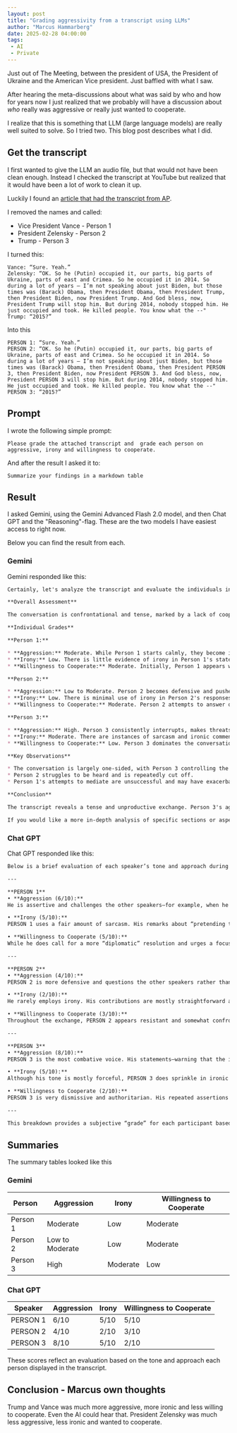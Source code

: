 ```yaml
---
layout: post
title: "Grading aggressivity from a transcript using LLMs"
author: "Marcus Hammarberg"
date: 2025-02-28 04:00:00
tags:
 - AI
 - Private
---
```


Just out of The Meeting, between the president of USA, the President of Ukraine and the American Vice president. Just baffled with what I saw.

After hearing the meta-discussions about what was said by who and how for years now I just realized that we probably will have a discussion about *who* really was aggressive or really just wanted to cooperate.

I realize that this is something that LLM (large language models) are really well suited to solve. So I tried two. This blog post describes what I did.

<!-- excerpt-end -->

## Get the transcript

I first wanted to give the LLM an audio file, but that would not have been clean enough. Instead I checked the transcript at YouTube but realized that it would have been a lot of work to clean it up.

Luckily I found an [article that had the transcript from AP](https://apnews.com/article/trump-zelenskyy-vance-transcript-oval-office-80685f5727628c64065da81525f8f0cf).

I removed the names and called:

- Vice President Vance - Person 1
- President Zelensky - Person 2
- Trump - Person 3

I turned this:

```text
Vance: “Sure. Yeah.”
Zelensky: “OK. So he (Putin) occupied it, our parts, big parts of Ukraine, parts of east and Crimea. So he occupied it in 2014. So during a lot of years — I’m not speaking about just Biden, but those times was (Barack) Obama, then President Obama, then President Trump, then President Biden, now President Trump. And God bless, now, President Trump will stop him. But during 2014, nobody stopped him. He just occupied and took. He killed people. You know what the --"
Trump: “2015?”
```

Into this

```text
PERSON 1: “Sure. Yeah.”
PERSON 2: “OK. So he (Putin) occupied it, our parts, big parts of Ukraine, parts of east and Crimea. So he occupied it in 2014. So during a lot of years — I’m not speaking about just Biden, but those times was (Barack) Obama, then President Obama, then President PERSON 3, then President Biden, now President PERSON 3. And God bless, now, President PERSON 3 will stop him. But during 2014, nobody stopped him. He just occupied and took. He killed people. You know what the --"
PERSON 3: “2015?”
```

## Prompt

I wrote the following simple prompt:

```text
Please grade the attached transcript and  grade each person on aggressive, irony and willingness to cooperate.
```

And after the result I asked it to:

```text
Summarize your findings in a markdown table
```

## Result

I asked Gemini, using the Gemini Advanced Flash 2.0 model, and then Chat GPT and the "Reasoning"-flag. These are the two models I have easiest access to right now.

Below you can find the result from each.

### Gemini

Gemini responded like this:

```markdown
Certainly, let's analyze the transcript and evaluate the individuals involved.

**Overall Assessment**

The conversation is confrontational and tense, marked by a lack of cooperation and understanding. Person 3 displays highly aggressive behavior, while Person 2 exhibits a degree of defensiveness. Person 1 attempts to mediate but ends up escalating the conflict.

**Individual Grades**

**Person 1:**

* **Aggression:** Moderate. While Person 1 starts calmly, they become increasingly assertive and critical of Person 2, particularly towards the end. [cite: 12, 15, 16, 28, 29, 30, 39]
* **Irony:** Low. There is little evidence of irony in Person 1's statements.
* **Willingness to Cooperate:** Moderate. Initially, Person 1 appears willing to engage in a constructive dialogue, but their frustration grows, leading to less cooperative behavior. [cite: 2, 4, 12, 39]

**Person 2:**

* **Aggression:** Low to Moderate. Person 2 becomes defensive and pushes back against accusations, but their overall tone remains relatively calm. [cite: 11, 13, 17, 19, 25, 34, 42]
* **Irony:** Low. There is minimal use of irony in Person 2's responses.
* **Willingness to Cooperate:** Moderate. Person 2 attempts to answer questions and explain their perspective, but the defensiveness hinders cooperation. [cite: 11, 17, 19, 34, 42]

**Person 3:**

* **Aggression:** High. Person 3 consistently interrupts, makes threats, and uses belittling language towards Person 2. [cite: 18, 20, 21, 24, 26, 27, 31, 32, 33, 35, 41, 45, 47, 49, 51]
* **Irony:** Moderate. There are instances of sarcasm and ironic comments from Person 3. [cite: 24, 47, 51]
* **Willingness to Cooperate:** Low. Person 3 dominates the conversation, dismisses Person 2's views, and shows little interest in finding common ground. [cite: 18, 20, 21, 24, 26, 27, 31, 32, 33, 35, 41, 45, 47, 49, 51]

**Key Observations**

* The conversation is largely one-sided, with Person 3 controlling the narrative.
* Person 2 struggles to be heard and is repeatedly cut off.
* Person 1's attempts to mediate are unsuccessful and may have exacerbated the situation.

**Conclusion**

The transcript reveals a tense and unproductive exchange. Person 3's aggressive behavior and unwillingness to cooperate create a hostile environment. Person 2 tries to defend their position but is ultimately silenced. Person 1's efforts to mediate are ineffective.

If you would like a more in-depth analysis of specific sections or aspects of the conversation, feel free to ask!
```

### Chat GPT

Chat GPT responded like this:

```markdown
Below is a brief evaluation of each speaker’s tone and approach during the exchange. (See citeturn0file0 for the transcript details.)

---

**PERSON 1**
• **Aggression (6/10):**
He is assertive and challenges the other speakers—for example, when he criticizes the “chest-thumping” approach and later calls out disrespect in the Oval Office. His language is forceful but remains within the bounds of a debate rather than outright hostility.

• **Irony (5/10):**
PERSON 1 uses a fair amount of sarcasm. His remarks about “pretending that the president’s words mattered more than his actions” and his repeated “just say thank you” come off as both pointed and ironic.

• **Willingness to Cooperate (5/10):**
While he does call for a more “diplomatic” resolution and urges a focus on resolving disagreements rather than media battles, his tone is combative enough that it sometimes limits the sense of genuine collaboration.

---

**PERSON 2**
• **Aggression (4/10):**
PERSON 2 is more defensive and questions the other speakers rather than launching broad attacks. Although he challenges points (e.g., questioning if PERSON 1 has ever seen Ukraine firsthand), his overall tone is less overtly aggressive.

• **Irony (2/10):**
He rarely employs irony. His contributions are mostly straightforward and earnest, without much in the way of sarcastic or ironic commentary.

• **Willingness to Cooperate (3/10):**
Throughout the exchange, PERSON 2 appears resistant and somewhat confrontational—often steering the conversation into a defensive posture. His insistence on making his own points and his reluctance to fully engage with others’ suggestions suggest a relatively low readiness to collaborate.

---

**PERSON 3**
• **Aggression (8/10):**
PERSON 3 is the most combative voice. His statements—warning that the interlocutor is “gambling with World War III” and asserting that “without us, you don’t have any cards”—are highly aggressive and confrontational.

• **Irony (5/10):**
Although his tone is mostly forceful, PERSON 3 does sprinkle in ironic commentary (for instance, the repeated contrasts about who “has the cards”) that carry a mocking, almost cynical edge.

• **Willingness to Cooperate (2/10):**
PERSON 3 is very dismissive and authoritarian. His repeated assertions that others “don’t have the cards” and his refusal to entertain counterarguments reflect a very low willingness to engage in genuine cooperation.

---

This breakdown provides a subjective “grade” for each participant based on their aggressive tone, use of irony, and cooperative stance as evidenced in the transcript.
```

## Summaries

The summary tables looked like this

### Gemini

| Person | Aggression | Irony | Willingness to Cooperate |
|---|---|---|---|
| Person 1 | Moderate | Low | Moderate |
| Person 2 | Low to Moderate | Low | Moderate |
| Person 3 | High | Moderate | Low |

### Chat GPT

| **Speaker** | **Aggression** | **Irony** | **Willingness to Cooperate** |
|-------------|----------------|-----------|------------------------------|
| PERSON 1    | 6/10           | 5/10      | 5/10                         |
| PERSON 2    | 4/10           | 2/10      | 3/10                         |
| PERSON 3    | 8/10           | 5/10      | 2/10                         |

These scores reflect an evaluation based on the tone and approach each person displayed in the transcript.

## Conclusion - Marcus own thoughts

Trump and Vance was much more aggressive, more ironic and less willing to cooperate. Even the AI could hear that. President Zelensky was much less aggressive, less ironic and wanted to cooperate.